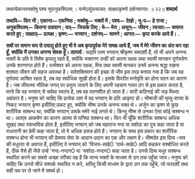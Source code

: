  

तथाप्येकान्तभक्तेषु पश्य भूपानुकश्पितम् । यन्मेऽसूंस्त्यजत: साक्षात्कृष्णो दर्शनमागत: ॥ २२॥ **शब्दार्थ** 

**तथापि—** **फिर भी** **; एकान्त—** **एकनिष्ठ** **; भक्तेषु—** **भक्तों में** **; पश्य—** **देखो** **; भू-प—** **हे राजा** **; अनुकश्पितम्—** **कितना** **दयावान** **; यत्—** **जिसके लिए** **; मे—** **मेरा** **; असून्—** **जीवन** **; त्यजत:—** **समाप्त करते हुए** **; साक्षात्—** **प्रत्यक्ष** **; कृष्ण:—** **भगवान्** **; दर्शनम्—** **सामने** **; आगत:—** **कृपा करके आये हैं।** **.** 

**सबों पर समान रूप से दयालु होते हुए भी वे अब कृपापूर्वक मेरे समक्ष आये हैं, जब** **में मेरे जीवन का अंत कर रहा हूँ, क्योंकि मैं उनका अनन्य सेवक हूँ।** **तात्पर्य** : यद्यपि परम भगवान् श्रीकृष्ण समदर्शी हैं, तो भी अपने अनन्य भक्तों के प्रति वे विशेष कृपालु रहते हैं, क्योंकि भक्तगण उन्हीं को अपना रक्षक तथा स्वामी मानकर पूर्णरूपेण उनके शरणागत होते हैं। परमेश्वर को अपना रक्षक, मित्र तथा स्वामी मानकर उनमें अनन्य श्रद्धा रखना शाश्वत जीवन की सहज अवस्था है। सर्वशक्तिमान की इच्छा से जीव इस तरह बनाया गया है कि जब वह पूर्णतया आश्रित रहता है, तब वह सर्वाधिक सुखी होता है। इसके विपरीत मनोवृति का होना पतन का कारण है। जब जीवात्मा भौतिक जगत् पर प्रभुत्प जताने के लिए अपनी पहचान गलत ठंग से इस प्रकार करता है, मानो कि वह भगवान् से सर्वथा स्वतंत्र है, तब वह पतनशील हो जाता है। सारी कठिनाई की जड़ मिथ्या अहंकार है। मनुष्य को चाहिए कि प्रत्येक दशा में वह भगवान् के प्रति आकृष्ट हो। भीष्मजी की मृत्यु-शय्या के निकट भगवान् कृष्ण इसीलिए प्रकट हुए, क्योंकि भीष्म उनके अनन्य भक्त थे। अर्जुन का कृष्ण से कुछ शारीरिक सश्बन्ध था, क्योंकि भगवान् उसके ममेरे भाई लगते थे। किन्तु भीष्म से उनका ऐसा कोई सश्बन्ध न था। अतएव आकर्षण का कारण आत्मा से घनिष्ठ सश्बन्ध था। फिर भी चूँकि शारीरिक सश्बन्ध अधिक सुखद तथा स्वाभाविक होता है, इसीलिए भगवान् को जब महाराज नन्द या यशोदा का पुत्र कहा जाता है या राधारानी का प्रेमी कहा जाता है, तो वे अधिक प्रसन्न होते हैं। भगवान् के साथ इस प्रकार का शारीरिक सश्बन्ध होना भी भगवान् की प्रेममय सेवा के आदान-प्रदान का एक और लक्षण है। भीष्मदेव इस दिव्य -भाव की मधुरता से अवगत हैं, इसीलिए वे भगवान् को 'विजय-सखेÓ 'पार्थ-सखेÓ आदि कहकर सश्बोधित करते हैं, ठीक वैसे ही जैसे उन्हें 'नन्द-नन्दनÓ या 'यशोदा-नन्दनÓ कहा जाता है। उनसे दिव्य मधुर सश्बन्ध स्थापित करने का सबसे अच्छा तरीका यह है कि मान्य भक्तों के माध्यम से उन तक पहुँचा जाय। मनुष्य को चाहिए कि उनसे सीधे सश्पर्क स्थापित न करे, अपितु किसी माध्यम के द्वारा उन तक पहुँचे, जो पारदर्शी तथा सही पथ पर ले जाने में समर्थ हो। 
